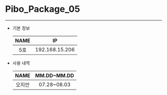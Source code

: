 # Pibo_Package_05
---

* 기본 정보

    |NAME|IP|
    |:---:|:---:|
    |5호|192.168.15.206|


* 사용 내역

    |NAME|MM.DD~MM.DD|
    |:---:|:---:|
    |오지안|07.28~08.03|


    
